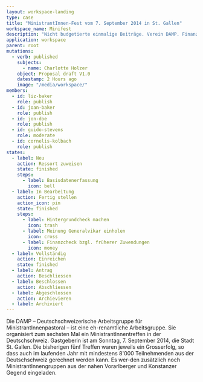 ```yaml
---
layout: workspace-landing
type: case
title: "MinistrantInnen-Fest vom 7. September 2014 in St. Gallen"
workspace_name: Minifest
description: "Nicht budgetierte einmalige Beiträge. Verein DAMP. Finanzielle Unterstützung des MinistrantInnen-Fest vom 7. September 2014 in St. Gallen"
application: workspace
parent: root
mutations:
  - verb: published
    subjects:
      - name: Charlotte Holzer
    object: Proposal draft V1.0
    datestamp: 2 Hours ago
    image: "/media/workspace/"
members:
  - id: liz-baker
    role: publish
  - id: joan-baker
    role: publish
  - id: jon-doe
    role: publish
  - id: guido-stevens
    role: moderate
  - id: cornelis-kolbach
    role: publish
states:
  - label: Neu
    action: Ressort zuweisen
    state: finished
    steps:
      - label: Basisdatenerfassung
        icon: bell
  - label: In Bearbeitung
    action: Fertig stellen
    action_icon: pin
    state: finished
    steps:
      - label: Hintergrundcheck machen
        icon: trash
      - label: Meinung Generalvikar einholen
        icon: cross
      - label: Finanzcheck bzgl. früherer Zuwendungen
        icon: money
  - label: Vollständig
    action: Einreichen
    state: finished
  - label: Antrag
    action: Beschliessen
  - label: Beschlossen
    action: Abschliessen
  - label: Abgeschlossen
    action: Archievieren
  - label: Archiviert
---
```


Die DAMP – Deutschschweizerische Arbeitsgruppe für MinistrantInnenpastoral – ist eine eh-renamtliche Arbeitsgruppe. Sie organisiert zum sechsten Mal ein MinistrantInnentreffen in der Deutschschweiz. Gastgeberin ist am Sonntag, 7. September 2014, die Stadt St. Gallen. Die bisherigen fünf Treffen waren jeweils ein Grosserfolg, so dass auch im laufenden Jahr mit mindestens 8'000 Teilnehmenden aus der Deutschschweiz gerechnet werden kann. Es wer-den zusätzlich noch MinistrantInnengruppen aus der nahen Vorarlberger und Konstanzer Gegend eingeladen.
